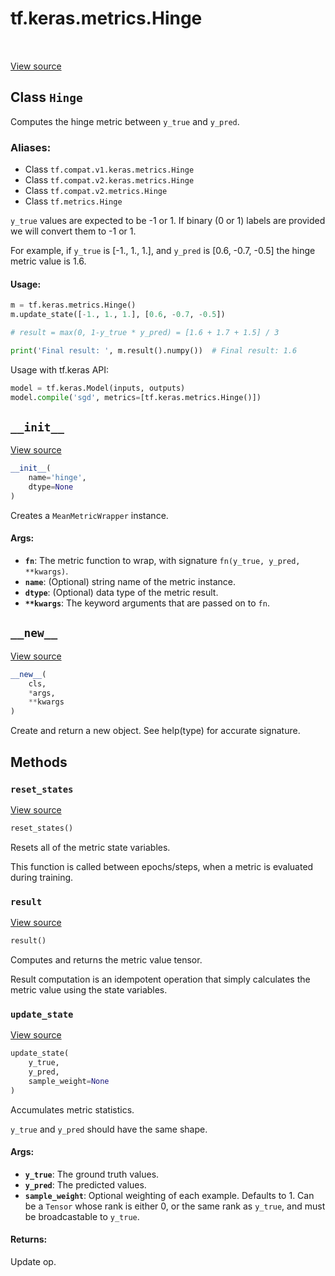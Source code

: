 <div itemscope itemtype="http://developers.google.com/ReferenceObject">
<meta itemprop="name" content="tf.keras.metrics.Hinge" />
<meta itemprop="path" content="Stable" />
<meta itemprop="property" content="__init__"/>
<meta itemprop="property" content="__new__"/>
<meta itemprop="property" content="reset_states"/>
<meta itemprop="property" content="result"/>
<meta itemprop="property" content="update_state"/>
</div>

# tf.keras.metrics.Hinge

<!-- Insert buttons -->

<table class="tfo-notebook-buttons tfo-api" align="left">
</table>

<a target="_blank" href="/code/stable/tensorflow/python/keras/metrics.py">View source</a>



## Class `Hinge`

<!-- Start diff -->
Computes the hinge metric between `y_true` and `y_pred`.



### Aliases:

* Class `tf.compat.v1.keras.metrics.Hinge`
* Class `tf.compat.v2.keras.metrics.Hinge`
* Class `tf.compat.v2.metrics.Hinge`
* Class `tf.metrics.Hinge`


<!-- Placeholder for "Used in" -->

`y_true` values are expected to be -1 or 1. If binary (0 or 1) labels are
provided we will convert them to -1 or 1.

For example, if `y_true` is [-1., 1., 1.], and `y_pred` is [0.6, -0.7, -0.5]
the hinge metric value is 1.6.

#### Usage:



```python
m = tf.keras.metrics.Hinge()
m.update_state([-1., 1., 1.], [0.6, -0.7, -0.5])

# result = max(0, 1-y_true * y_pred) = [1.6 + 1.7 + 1.5] / 3

print('Final result: ', m.result().numpy())  # Final result: 1.6
```

Usage with tf.keras API:

```python
model = tf.keras.Model(inputs, outputs)
model.compile('sgd', metrics=[tf.keras.metrics.Hinge()])
```

<h2 id="__init__"><code>__init__</code></h2>

<a target="_blank" href="/code/stable/tensorflow/python/keras/metrics.py">View source</a>

``` python
__init__(
    name='hinge',
    dtype=None
)
```

Creates a `MeanMetricWrapper` instance.


#### Args:


* <b>`fn`</b>: The metric function to wrap, with signature
  `fn(y_true, y_pred, **kwargs)`.
* <b>`name`</b>: (Optional) string name of the metric instance.
* <b>`dtype`</b>: (Optional) data type of the metric result.
* <b>`**kwargs`</b>: The keyword arguments that are passed on to `fn`.

<h2 id="__new__"><code>__new__</code></h2>

<a target="_blank" href="/code/stable/tensorflow/python/keras/metrics.py">View source</a>

``` python
__new__(
    cls,
    *args,
    **kwargs
)
```

Create and return a new object.  See help(type) for accurate signature.




## Methods

<h3 id="reset_states"><code>reset_states</code></h3>

<a target="_blank" href="/code/stable/tensorflow/python/keras/metrics.py">View source</a>

``` python
reset_states()
```

Resets all of the metric state variables.

This function is called between epochs/steps,
when a metric is evaluated during training.

<h3 id="result"><code>result</code></h3>

<a target="_blank" href="/code/stable/tensorflow/python/keras/metrics.py">View source</a>

``` python
result()
```

Computes and returns the metric value tensor.

Result computation is an idempotent operation that simply calculates the
metric value using the state variables.

<h3 id="update_state"><code>update_state</code></h3>

<a target="_blank" href="/code/stable/tensorflow/python/keras/metrics.py">View source</a>

``` python
update_state(
    y_true,
    y_pred,
    sample_weight=None
)
```

Accumulates metric statistics.

`y_true` and `y_pred` should have the same shape.

#### Args:


* <b>`y_true`</b>: The ground truth values.
* <b>`y_pred`</b>: The predicted values.
* <b>`sample_weight`</b>: Optional weighting of each example. Defaults to 1. Can be
  a `Tensor` whose rank is either 0, or the same rank as `y_true`,
  and must be broadcastable to `y_true`.


#### Returns:

Update op.





